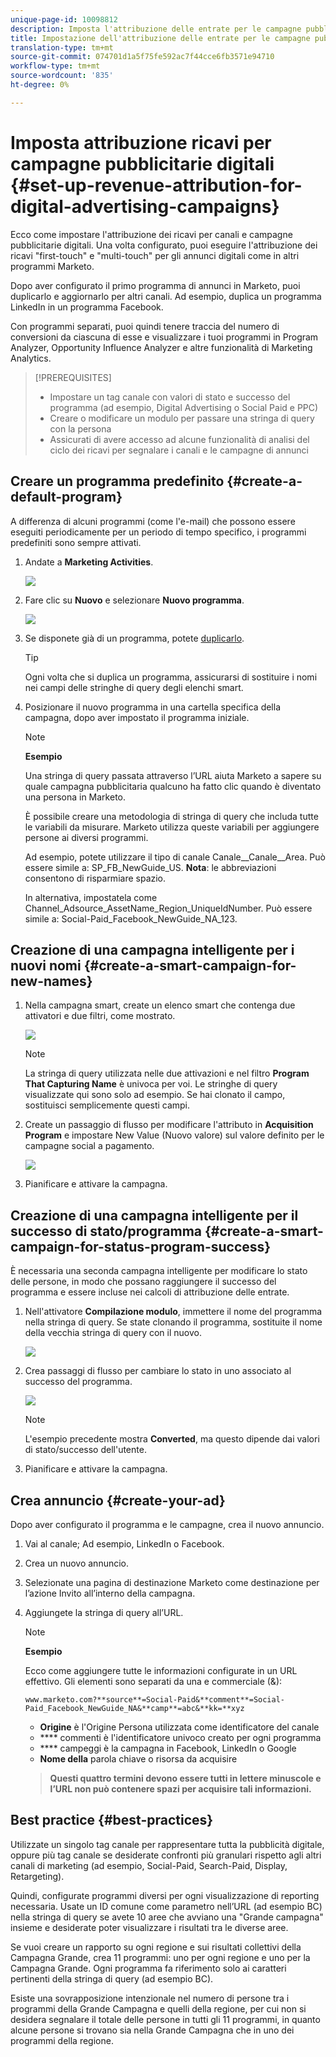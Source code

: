 ```yaml
---
unique-page-id: 10098812
description: Imposta l'attribuzione delle entrate per le campagne pubblicitarie digitali - Marketo Docs - Documentazione del prodotto
title: Impostazione dell'attribuzione delle entrate per le campagne pubblicitarie digitali
translation-type: tm+mt
source-git-commit: 074701d1a5f75fe592ac7f44cce6fb3571e94710
workflow-type: tm+mt
source-wordcount: '835'
ht-degree: 0%

---
```



# Imposta attribuzione ricavi per campagne pubblicitarie digitali {#set-up-revenue-attribution-for-digital-advertising-campaigns}

Ecco come impostare l&#39;attribuzione dei ricavi per canali e campagne pubblicitarie digitali. Una volta configurato, puoi eseguire l&#39;attribuzione dei ricavi &quot;first-touch&quot; e &quot;multi-touch&quot; per gli annunci digitali come in altri programmi Marketo.

Dopo aver configurato il primo programma di annunci in Marketo, puoi duplicarlo e aggiornarlo per altri canali. Ad esempio, duplica un programma LinkedIn in un programma Facebook.

Con programmi separati, puoi quindi tenere traccia del numero di conversioni da ciascuna di esse e visualizzare i tuoi programmi in Program Analyzer, Opportunity Influence Analyzer e altre funzionalità di Marketing Analytics.

>[!PREREQUISITES]
>
>* Impostare un tag canale con valori di stato e successo del programma (ad esempio, Digital Advertising o Social Paid e PPC)
>* Creare o modificare un modulo per passare una stringa di query con la persona
>* Assicurati di avere accesso ad alcune funzionalità di analisi del ciclo dei ricavi per segnalare i canali e le campagne di annunci


## Creare un programma predefinito {#create-a-default-program}

A differenza di alcuni programmi (come l&#39;e-mail) che possono essere eseguiti periodicamente per un periodo di tempo specifico, i programmi predefiniti sono sempre attivati.

1. Andate a **Marketing Activities**.

   ![](assets/login-marketing-activities-5.png)

1. Fare clic su **Nuovo** e selezionare **Nuovo programma**.

   ![](assets/image2016-3-14-15-52-0.png)

1. Se disponete già di un programma, potete [duplicarlo](/help/marketo/product-docs/core-marketo-concepts/programs/working-with-programs/clone-a-program.md).

   >[!TIP]
   >
   >Ogni volta che si duplica un programma, assicurarsi di sostituire i nomi nei campi delle stringhe di query degli elenchi smart.

1. Posizionare il nuovo programma in una cartella specifica della campagna, dopo aver impostato il programma iniziale.

   >[!NOTE]
   >
   >**Esempio**
   >
   >Una stringa di query passata attraverso l’URL aiuta Marketo a sapere su quale campagna pubblicitaria qualcuno ha fatto clic quando è diventato una persona in Marketo.
   >
   >È possibile creare una metodologia di stringa di query che includa tutte le variabili da misurare. Marketo utilizza queste variabili per aggiungere persone ai diversi programmi.
   >
   >Ad esempio, potete utilizzare il tipo di canale Canale__Canale__Area. Può essere simile a: SP_FB_NewGuide_US. **Nota**: le abbreviazioni consentono di risparmiare spazio.
   >
   >In alternativa, impostatela come Channel_Adsource_AssetName_Region_UniqueIdNumber. Può essere simile a: Social-Paid_Facebook_NewGuide_NA_123.

## Creazione di una campagna intelligente per i nuovi nomi {#create-a-smart-campaign-for-new-names}

1. Nella campagna smart, create un elenco smart che contenga due attivatori e due filtri, come mostrato.

   ![](assets/image2016-3-23-13-3a59-3a24.png)

   >[!NOTE]
   >
   >La stringa di query utilizzata nelle due attivazioni e nel filtro **Program That Capturing Name** è univoca per voi. Le stringhe di query visualizzate qui sono solo ad esempio. Se hai clonato il campo, sostituisci semplicemente questi campi.

1. Create un passaggio di flusso per modificare l&#39;attributo in **Acquisition Program** e impostare New Value (Nuovo valore) sul valore definito per le campagne social a pagamento.

   ![](assets/image2016-3-14-14-3a58-3a6.png)

1. Pianificare e attivare la campagna.

## Creazione di una campagna intelligente per il successo di stato/programma {#create-a-smart-campaign-for-status-program-success}

È necessaria una seconda campagna intelligente per modificare lo stato delle persone, in modo che possano raggiungere il successo del programma e essere incluse nei calcoli di attribuzione delle entrate.

1. Nell&#39;attivatore **Compilazione modulo**, immettere il nome del programma nella stringa di query. Se state clonando il programma, sostituite il nome della vecchia stringa di query con il nuovo.

   ![](assets/image2016-3-23-14-3a7-3a20.png)

1. Crea passaggi di flusso per cambiare lo stato in uno associato al successo del programma.

   ![](assets/image2016-3-14-15-3a9-3a29.png)

   >[!NOTE]
   >
   >L&#39;esempio precedente mostra **Converted**, ma questo dipende dai valori di stato/successo dell&#39;utente.

1. Pianificare e attivare la campagna.

## Crea annuncio {#create-your-ad}

Dopo aver configurato il programma e le campagne, crea il nuovo annuncio.

1. Vai al canale; Ad esempio, LinkedIn o Facebook.
1. Crea un nuovo annuncio.
1. Selezionate una pagina di destinazione Marketo come destinazione per l’azione Invito all’interno della campagna.
1. Aggiungete la stringa di query all’URL.

   >[!NOTE]
   >
   >**Esempio**
   >
   >Ecco come aggiungere tutte le informazioni configurate in un URL effettivo. Gli elementi sono separati da una e commerciale (&amp;):
   >
   >`www.marketo.com?**source**=Social-Paid&**comment**=Social-Paid_Facebook_NewGuide_NA&**camp**=abc&**kk=**xyz`
   >
   >* **Origine** è l&#39;Origine Persona utilizzata come identificatore del canale
   >* **** commenti è l&#39;identificatore univoco creato per ogni programma
   >* **** campeggi è la campagna in Facebook, LinkedIn o Google
   >* **Nome della** parola chiave o risorsa da acquisire

   >
   >**Questi quattro termini devono essere tutti in lettere minuscole e l’URL non può contenere spazi per acquisire tali informazioni.**

## Best practice {#best-practices}

Utilizzate un singolo tag canale per rappresentare tutta la pubblicità digitale, oppure più tag canale se desiderate confronti più granulari rispetto agli altri canali di marketing (ad esempio, Social-Paid, Search-Paid, Display, Retargeting).

Quindi, configurate programmi diversi per ogni visualizzazione di reporting necessaria. Usate un ID comune come parametro nell’URL (ad esempio BC) nella stringa di query se avete 10 aree che avviano una &quot;Grande campagna&quot; insieme e desiderate poter visualizzare i risultati tra le diverse aree.

Se vuoi creare un rapporto su ogni regione e sui risultati collettivi della Campagna Grande, crea 11 programmi: uno per ogni regione e uno per la Campagna Grande. Ogni programma fa riferimento solo ai caratteri pertinenti della stringa di query (ad esempio BC).

Esiste una sovrapposizione intenzionale nel numero di persone tra i programmi della Grande Campagna e quelli della regione, per cui non si desidera segnalare il totale delle persone in tutti gli 11 programmi, in quanto alcune persone si trovano sia nella Grande Campagna che in uno dei programmi della regione.
